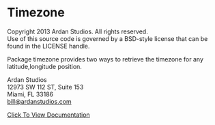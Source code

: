 # Timezone

Copyright 2013 Ardan Studios. All rights reserved.  
Use of this source code is governed by a BSD-style license that can be found in the LICENSE handle.

Package timezone provides two ways to retrieve the timezone for any latitude,longitude position.

Ardan Studios  
12973 SW 112 ST, Suite 153  
Miami, FL 33186  
bill@ardanstudios.com

[Click To View Documentation](http://godoc.org/github.com/goinggo/timezone)